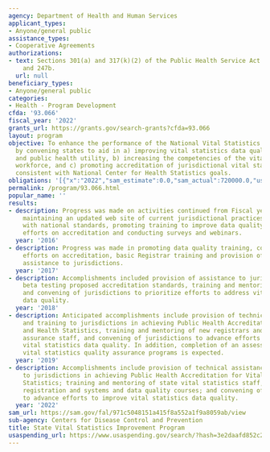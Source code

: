 ```yaml
---
agency: Department of Health and Human Services
applicant_types:
- Anyone/general public
assistance_types:
- Cooperative Agreements
authorizations:
- text: Sections 301(a) and 317(k)(2) of the Public Health Service Act 42 USC 241a
    and 247b.
  url: null
beneficiary_types:
- Anyone/general public
categories:
- Health - Program Development
cfda: '93.066'
fiscal_year: '2022'
grants_url: https://grants.gov/search-grants?cfda=93.066
layout: program
objective: To enhance the performance of the National Vital Statistics System (NVSS)
  by convening states to aid in a) improving vital statistics data quality, timeliness
  and public health utility, b) increasing the competencies of the vital statistics
  workforce, and c) promoting accreditation of jurisdictional vital statistics programs
  consistent with National Center for Health Statistics goals.
obligations: '[{"x":"2022","sam_estimate":0.0,"sam_actual":720000.0,"usa_spending_actual":720000.0},{"x":"2023","sam_estimate":720000.0,"sam_actual":0.0,"usa_spending_actual":706170.0},{"x":"2024","sam_estimate":720000.0,"sam_actual":0.0,"usa_spending_actual":720000.0}]'
permalink: /program/93.066.html
popular_name: ''
results:
- description: Progress was made on activities continued from Fiscal year 2015, including
    maintaining an updated web site of current jurisdictional practices and compliance
    with national standards, promoting training to improve data quality, coordinating
    efforts on accreditation and conducting surveys and webinars.
  year: '2016'
- description: Progress was made in promoting data quality training, coordinating
    efforts on accreditation, basic Registrar training and provision of technical
    assistance to jurisdictions.
  year: '2017'
- description: Accomplishments included provision of assistance to jurisdictions in
    beta testing proposed accreditation standards, training and mentoring of new registrars,
    and convening of jurisdictions to prioritize efforts to address vital statistics
    data quality.
  year: '2018'
- description: Anticipated accomplishments include provision of technical assistance
    and training to jurisdictions in achieving Public Health Accreditation for Vital
    and Health Statistics, training and mentoring of new registrars and field services/quality
    assurance staff, and convening of jurisdictions to advance efforts to address
    vital statistics data quality. In addition, completion of an assessment of state
    vital statistics quality assurance programs is expected.
  year: '2019'
- description: Accomplishments include provision of technical assistance and training
    to jurisdictions in achieving Public Health Accreditation for Vital and Health
    Statistics; training and mentoring of state vital statistics staff, vital records
    registration and systems and data quality courses; and convening of jurisdictions
    to advance efforts to improve vital statistics data quality.
  year: '2022'
sam_url: https://sam.gov/fal/971c5048151a415f8a552a1f9a8059ab/view
sub-agency: Centers for Disease Control and Prevention
title: State Vital Statistics Improvement Program
usaspending_url: https://www.usaspending.gov/search/?hash=3e2daafd852c2aec3ca3280e2d2f8ff3
---
```

